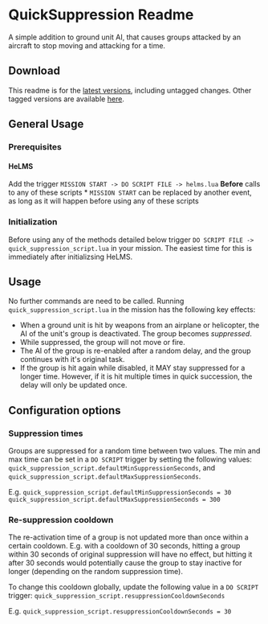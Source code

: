 # QuickSuppression Readme

A simple addition to ground unit AI, that causes groups attacked by an aircraft to stop moving and attacking for a time.

## Download
This readme is for the [latest versions](https://github.com/HappyGnome/DCS_Scripts/releases/tag/Latest), including untagged changes. Other tagged versions are available [here](https://github.com/HappyGnome/DCS_Scripts/tags).

## General Usage

### Prerequisites

#### HeLMS
Add the trigger `MISSION START -> DO SCRIPT FILE -> helms.lua`
**Before** calls to any of these scripts
\* `MISSION START` can be replaced by another event, as long as it will happen before using any of these scripts


### Initialization

Before using any of the methods detailed below trigger `DO SCRIPT FILE -> quick_suppression_script.lua` in your mission. The easiest time for this is immediately after initializsing HeLMS.

## Usage
No further commands are need to be called. Running `quick_suppression_script.lua` in the mission has the following key effects:

* When a ground unit is hit by weapons from an airplane or helicopter, the AI of the unit's group is deactivated. The group becomes *suppressed*.
* While suppressed, the group will not move or fire.
* The AI of the group is re-enabled after a random delay, and the group continues with it's original task.
* If the group is hit again while disabled, it MAY stay suppressed for a longer time. However, if it is hit multiple times in quick succession, the delay will only be updated once.

## Configuration options

### Suppression times
Groups are suppressed for a random time between two values. The min and max time can be set in a `DO SCRIPT` trigger by setting the following values:
`quick_suppression_script.defaultMinSuppressionSeconds`, and
`quick_suppression_script.defaultMaxSuppressionSeconds`.

E.g. `quick_suppression_script.defaultMinSuppressionSeconds = 30`
`quick_suppression_script.defaultMaxSuppressionSeconds = 300`

### Re-suppression cooldown
The re-activation time of a group is not updated more than once within a certain cooldown. E.g. with a cooldown of 30 seconds, hitting a group within 30 seconds of original suppression will have no effect, but hitting it after 30 seconds would potentially cause the group to stay inactive for longer (depending on the random suppression time).

To change this cooldown globally, update the following value in a `DO SCRIPT` trigger:
`quick_suppression_script.resuppressionCooldownSeconds`

E.g. `quick_suppression_script.resuppressionCooldownSeconds = 30`
